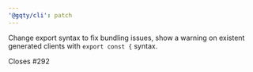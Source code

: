 ```yaml
---
'@gqty/cli': patch
---
```


Change export syntax to fix bundling issues, show a warning on existent generated clients with `export const {` syntax.

Closes #292
